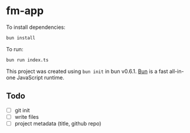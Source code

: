 # fm-app

To install dependencies:

```bash
bun install
```

To run:

```bash
bun run index.ts
```

This project was created using `bun init` in bun v0.6.1. [Bun](https://bun.sh) is a fast all-in-one JavaScript runtime.

## Todo

- [ ] git init
- [ ] write files
- [ ] project metadata (title, github repo)
